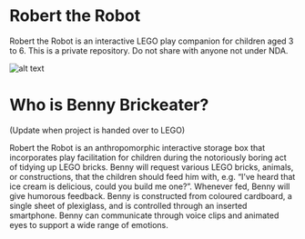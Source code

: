 # Robert the Robot
Robert the Robot is an interactive LEGO play companion for children aged 3 to 6. This is a private repository. Do not share with anyone not under NDA.

![alt text](https://github.com/nicklaslind/benny/blob/master/Resources/herojpg.jpg?raw=true)

# Who is Benny Brickeater?

(Update when project is handed over to LEGO)

Robert the Robot is an anthropomorphic interactive storage box that incorporates play facilitation for children during the notoriously boring act of tidying up LEGO bricks. Benny will request various LEGO bricks, animals, or constructions, that the children should feed him with, e.g. “I’ve heard that ice cream is delicious, could you build me one?”. Whenever fed, Benny will give humorous feedback. Benny is constructed from coloured cardboard, a single sheet of plexiglass, and is controlled through an inserted smartphone. Benny can communicate through voice clips and animated eyes to support a wide range of emotions.
